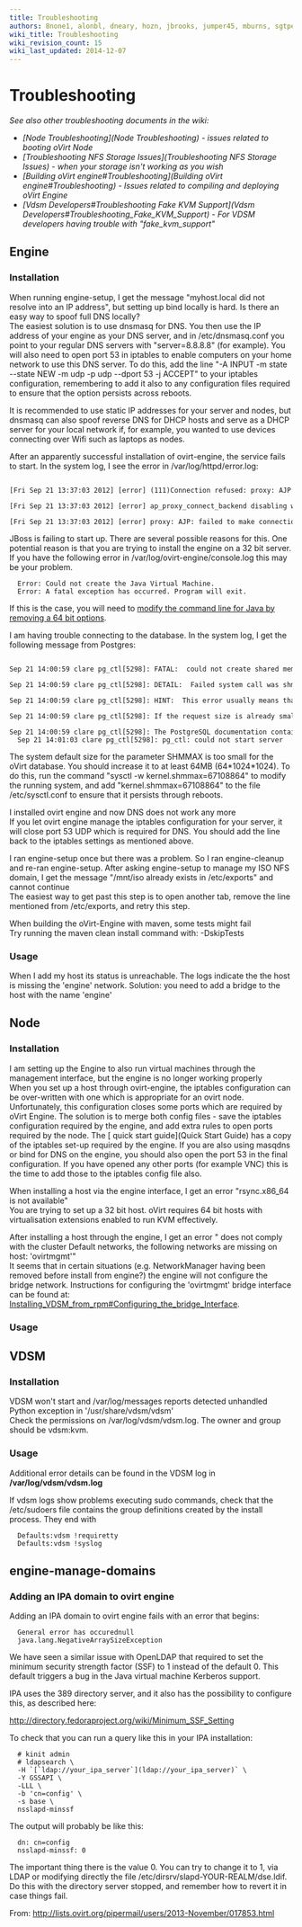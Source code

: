 ```yaml
---
title: Troubleshooting
authors: 8none1, alonbl, dneary, hozn, jbrooks, jumper45, mburns, sgtpepper, tscofield
wiki_title: Troubleshooting
wiki_revision_count: 15
wiki_last_updated: 2014-12-07
---
```


# Troubleshooting

*See also other troubleshooting documents in the wiki:*

*   *[Node Troubleshooting](Node Troubleshooting) - issues related to booting oVirt Node*
*   *[Troubleshooting NFS Storage Issues](Troubleshooting NFS Storage Issues) - when your storage isn't working as you wish*
*   *[Building oVirt engine#Troubleshooting](Building oVirt engine#Troubleshooting) - Issues related to compiling and deploying oVirt Engine*
*   *[Vdsm Developers#Troubleshooting Fake KVM Support](Vdsm Developers#Troubleshooting_Fake_KVM_Support) - For VDSM developers having trouble with "fake_kvm_support"*

## Engine

### Installation

When running engine-setup, I get the message "myhost.local did not resolve into an IP address", but setting up bind locally is hard. Is there an easy way to spoof full DNS locally?  
The easiest solution is to use dnsmasq for DNS. You then use the IP address of your engine as your DNS server, and in /etc/dnsmasq.conf you point to your regular DNS servers with "server=8.8.8.8" (for example). You will also need to open port 53 in iptables to enable computers on your home network to use this DNS server. To do this, add the line "-A INPUT -m state --state NEW -m udp -p udp --dport 53 -j ACCEPT" to your iptables configuration, remembering to add it also to any configuration files required to ensure that the option persists across reboots.

It is recommended to use static IP addresses for your server and nodes, but dnsmasq can also spoof reverse DNS for DHCP hosts and serve as a DHCP server for your local network if, for example, you wanted to use devices connecting over Wifi such as laptops as nodes.

<!-- -->

After an apparently successful installation of ovirt-engine, the service fails to start. In the system log, I see the error in /var/log/httpd/error.log:  

      [Fri Sep 21 13:37:03 2012] [error] (111)Connection refused: proxy: AJP: attempt to connect to 127.0.0.1:8009 (localhost) failed
      [Fri Sep 21 13:37:03 2012] [error] ap_proxy_connect_backend disabling worker for (localhost)
      [Fri Sep 21 13:37:03 2012] [error] proxy: AJP: failed to make connection to backend: localhost}}}

JBoss is failing to start up. There are several possible reasons for this. One potential reason is that you are trying to install the engine on a 32 bit server. If you have the following error in /var/log/ovirt-engine/console.log this may be your problem.

      Error: Could not create the Java Virtual Machine.
      Error: A fatal exception has occurred. Program will exit.

If this is the case, you will need to [modify the command line for Java by removing a 64 bit options](https://bugzilla.redhat.com/show_bug.cgi?id=852037).

<!-- -->

I am having trouble connecting to the database. In the system log, I get the following message from Postgres:  

      Sep 21 14:00:59 clare pg_ctl[5298]: FATAL:  could not create shared memory segment: Invalid argument
      Sep 21 14:00:59 clare pg_ctl[5298]: DETAIL:  Failed system call was shmget(key=5432001, size=36519936, 03600).
      Sep 21 14:00:59 clare pg_ctl[5298]: HINT:  This error usually means that PostgreSQL's request for a shared memory segment exceeded your kernel's SHMMAX parameter.  You can either reduce the request size or reconfigure the kernel with larger SHMMAX.  To reduce the request size (currently 36519936 bytes), reduce PostgreSQL's shared memory usage, perhaps by reducing shared_buffers or max_connections.
      Sep 21 14:00:59 clare pg_ctl[5298]: If the request size is already small, it's possible that it is less than your kernel's SHMMIN parameter, in which case raising the request size or reconfiguring SHMMIN is called for.
      Sep 21 14:00:59 clare pg_ctl[5298]: The PostgreSQL documentation contains more information about shared memory configuration.
      Sep 21 14:01:03 clare pg_ctl[5298]: pg_ctl: could not start server 

The system default size for the parameter SHMMAX is too small for the oVirt database. You should increase it to at least 64MB (64\*1024\*1024). To do this, run the command "sysctl -w kernel.shmmax=67108864" to modify the running system, and add "kernel.shmmax=67108864" to the file /etc/sysctl.conf to ensure that it persists through reboots.

<!-- -->

I installed ovirt engine and now DNS does not work any more  
If you let ovirt engine manage the iptables configuration for your server, it will close port 53 UDP which is required for DNS. You should add the line back to the iptables settings as mentioned above.

<!-- -->

I ran engine-setup once but there was a problem. So I ran engine-cleanup and re-ran engine-setup. After asking engine-setup to manage my ISO NFS domain, I get the message "/mnt/iso already exists in /etc/exports" and cannot continue  
The easiest way to get past this step is to open another tab, remove the line mentioned from /etc/exports, and retry this step.

<!-- -->

When building the oVirt-Engine with maven, some tests might fail  
Try running the maven clean install command with: -DskipTests

### Usage

When I add my host its status is unreachable. The logs indicate the the host is missing the 'engine' network.
Solution: you need to add a bridge to the host with the name 'engine'

## Node

### Installation

I am setting up the Engine to also run virtual machines through the management interface, but the engine is no longer working properly  
When you set up a host through ovirt-engine, the iptables configuration can be over-written with one which is appropriate for an ovirt node. Unfortunately, this configuration closes some ports which are required by oVirt Engine. The solution is to merge both config files - save the iptables configuration required by the engine, and add extra rules to open ports required by the node. The [ quick start guide](Quick Start Guide) has a copy of the iptables set-up required by the engine. If you are also using masqdns or bind for DNS on the engine, you should also open the port 53 in the final configuration. If you have opened any other ports (for example VNC) this is the time to add those to the iptables config file also.

<!-- -->

When installing a host via the engine interface, I get an error "rsync.x86_64 is not available"  
You are trying to set up a 32 bit host. oVirt requires 64 bit hosts with virtualisation extensions enabled to run KVM effectively.

<!-- -->

After installing a host through the engine, I get an error "<name> does not comply with the cluster Default networks, the following networks are missing on host: 'ovirtmgmt'"  
It seems that in certain situations (e.g. NetworkManager having been removed before install from engine?) the engine will not configure the bridge network. Instructions for configuring the 'ovirtmgmt' bridge interface can be found at: [Installing_VDSM_from_rpm#Configuring_the_bridge_Interface](Installing_VDSM_from_rpm#Configuring_the_bridge_Interface).

### Usage

## VDSM

### Installation

VDSM won't start and /var/log/messages reports detected unhandled Python exception in '/usr/share/vdsm/vdsm'  
Check the permissions on /var/log/vdsm/vdsm.log. The owner and group should be vdsm:kvm.

### Usage

Additional error details can be found in the VDSM log in **/var/log/vdsm/vdsm.log**

If vdsm logs show problems executing sudo commands, check that the /etc/sudoers file contains the group definitions created by the install process. They end with

      Defaults:vdsm !requiretty
      Defaults:vdsm !syslog

## engine-manage-domains

### Adding an IPA domain to ovirt engine

Adding an IPA domain to ovirt engine fails with an error that begins:

      General error has occurednull
      java.lang.NegativeArraySizeException

We have seen a similar issue with OpenLDAP that required to set the minimum security strength factor (SSF) to 1 instead of the default 0. This default triggers a bug in the Java virtual machine Kerberos support.

IPA uses the 389 directory server, and it also has the possibility to configure this, as described here:

<http://directory.fedoraproject.org/wiki/Minimum_SSF_Setting>

To check that you can run a query like this in your IPA installation:

      # kinit admin
      # ldapsearch \
      -H `[`ldap://your_ipa_server`](ldap://your_ipa_server)` \
      -Y GSSAPI \
      -LLL \
      -b 'cn=config' \
      -s base \
      nsslapd-minssf

The output will probably be like this:

      dn: cn=config
      nsslapd-minssf: 0

The important thing there is the value 0. You can try to change it to 1, via LDAP or modifying directly the file /etc/dirsrv/slapd-YOUR-REALM/dse.ldif. Do this with the directory server stopped, and remember how to revert it in case things fail.

From: <http://lists.ovirt.org/pipermail/users/2013-November/017853.html>
